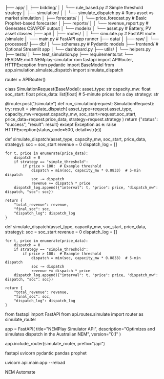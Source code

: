 ├── app/
│   ├── bidding/
│   │   └── rule_based.py          # Simple threshold strategy
│   ├── simulation/
│   │   └── simulate_dispatch.py   # Runs asset vs market simulation
│   ├── forecasts/
│   │   └── price_forecast.py      # Basic Prophet-based forecaster
│   ├── reports/
│   │   └── revenue_report.py      # Generates CSV/PDF output
│   └── models/
│       └── asset.py               # Battery, PV asset classes
├── api/
│   ├── routes/
│   │   └── simulate.py            # FastAPI route: /simulate
│   └── main.py                    # FastAPI app runner
├── data/
│   ├── raw/
│   └── processed/
├── db/
│   └── schemas.py                 # Pydantic models
├── frontend/                      # Optional Streamlit app
│   └── dashboard.py
├── utils/
│   └── helpers.py
├── tests/
│   └── test_simulation.py
├── requirements.txt
└── README.md# NEMplay-simulator
rom fastapi import APIRouter, HTTPException
from pydantic import BaseModel
from app.simulation.simulate_dispatch import simulate_dispatch

router = APIRouter()

class SimulationRequest(BaseModel):
    asset_type: str
    capacity_mw: float
    soc_start: float
    price_data: list[float]  # 5-minute prices for a day
    strategy: str

@router.post("/simulate")
def run_simulation(request: SimulationRequest):
    try:
        result = simulate_dispatch(
            asset_type=request.asset_type,
            capacity_mw=request.capacity_mw,
            soc_start=request.soc_start,
            price_data=request.price_data,
            strategy=request.strategy
        )
        return {"status": "success", "result": result}
    except Exception as e:
        raise HTTPException(status_code=500, detail=str(e))


def simulate_dispatch(asset_type, capacity_mw, soc_start, price_data, strategy):
    soc = soc_start
    revenue = 0
    dispatch_log = []

    for t, price in enumerate(price_data):
        dispatch = 0
        if strategy == "simple_threshold":
            if price > 100:  # Example threshold
                dispatch = min(soc, capacity_mw * 0.0833)  # 5-min dispatch
                soc -= dispatch
                revenue += dispatch * price
        dispatch_log.append({"interval": t, "price": price, "dispatch_mw": dispatch, "soc": soc})

    return {
        "total_revenue": revenue,
        "final_soc": soc,
        "dispatch_log": dispatch_log
    }

def simulate_dispatch(asset_type, capacity_mw, soc_start, price_data, strategy):
    soc = soc_start
    revenue = 0
    dispatch_log = []

    for t, price in enumerate(price_data):
        dispatch = 0
        if strategy == "simple_threshold":
            if price > 100:  # Example threshold
                dispatch = min(soc, capacity_mw * 0.0833)  # 5-min dispatch
                soc -= dispatch
                revenue += dispatch * price
        dispatch_log.append({"interval": t, "price": price, "dispatch_mw": dispatch, "soc": soc})

    return {
        "total_revenue": revenue,
        "final_soc": soc,
        "dispatch_log": dispatch_log
    }


from fastapi import FastAPI
from api.routes.simulate import router as simulate_router

app = FastAPI(
    title="NEMPlay Simulator API",
    description="Optimizes and simulates dispatch in the Australian NEM",
    version="0.1"
)

app.include_router(simulate_router, prefix="/api")

fastapi
uvicorn
pydantic
pandas
prophet

uvicorn api.main:app --reload

NEM Automate
